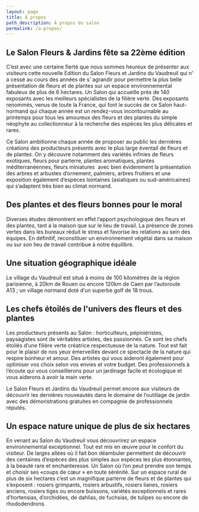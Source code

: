 ```yaml
---
layout: page
title: À propos
path_description: À propos du salon
permalink: /a-propos/
---
```



## Le Salon Fleurs & Jardins fête sa 22ème édition

C’est avec une certaine fierté que nous sommes heureux de présenter aux visiteurs cette nouvelle Edition  du Salon Fleurs et Jardins du Vaudreuil qui n’ a cessé au cours des années de s’ agrandir  pour permettre la plus belle présentation de fleurs et de plantes sur un espace environnemental fabuleux de plus de 6 hectares. Un Salon qui accueille près de 140 exposants avec les meilleurs spécialistes de la filière verte. Des exposants renommés, venus de toute la France, qui font le succès de ce Salon haut-normand qui chaque année est un rendez-vous incontournable au printemps pour tous les amoureux des fleurs et des plantes du simple néophyte au collectionneur à la recherche des espèces les plus délicates et rares. 

Ce Salon ambitionne chaque année de proposer au public les dernières créations des producteurs présents avec le plus large éventail de fleurs et de plantes. On y découvre notamment des variétés infinies de fleurs exotiques, fleurs pour parterre, plantes aromatiques, plantes méditerranéennes,  fleurs miniatures  avec bien évidemment la présentation des arbres et arbustes d’ornement, palmiers, arbres fruitiers et une exposition également d’espèces lointaines (asiatiques ou sud-américaines) qui s’adaptent très bien au climat normand.


## Des plantes et des fleurs bonnes pour le moral

Diverses études démontrent en effet l’apport psychologique des fleurs et des plantes, tant à la maison que sur le lieu de travail. La présence de zones vertes dans les bureaux réduit le stress et favorise les relations au sein des équipes. En définitif, reconstituer un environnement végétal dans sa maison ou sur son lieu de travail contribue à notre équilibre.


## Une situation géographique idéale

Le village du Vaudreuil est situé  à moins de 100 kilomètres de la région parisienne, à 20km de Rouen ou encore 120km de Caen par l’autoroute A13 ; un village normand doté d’un superbe golf de 18 trous.


## Les chefs étoilés de l'univers des fleurs et des plantes

Les producteurs présents au Salon : horticulteurs, pépiniéristes, paysagistes sont de véritables artistes, des passionnés. Ce sont les chefs étoilés d’une filière verte créatrice respectueuse de la nature. Tout est fait pour le plaisir de nos yeux émerveillés devant ce spectacle de la nature qui respire bonheur et amour. Des artistes qui vous aideront également pour optimiser vos choix selon vos envies et votre budget. Des professionnels à l’écoute qui vous conseillerons pour un jardinage facile et écologique et vous aiderons à avoir la main verte.

Le Salon Fleurs et Jardins du Vaudreuil permet encore aux visiteurs de découvrir  les dernières nouveautés dans le domaine de l’outillage de jardin avec des démonstrations gratuites en compagnie de professionnels réputés.


## Un espace nature unique de plus de six hectares

En venant au Salon du Vaudreuil vous découvrirez un espace environnemental exceptionnel. Tout est mis en œuvre pour le confort du visiteur. De larges allées où il fait bon déambuler permettent de découvrir des centaines d’espèces des plus simples aux espèces les plus étonnantes, à la beauté rare et enchanteresse. Un Salon où l’on peut prendre son temps et choisir  ses «coups de cœur » en toute sérénité.  Sur un espace rural de plus de six hectares c’est un magnifique parterre de fleurs et de plantes qui s’exposent : rosiers grimpants, rosiers arbustifs, rosiers lianes, rosiers anciens, rosiers tiges ou encore buissons, variétés exceptionnels et rares d’hortensias, d’orchidées, de dahlias,  de fuchsias, de tulipes ou encore de rhododendrons.
